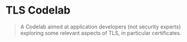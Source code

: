 # TLS Codelab

> A Codelab aimed at application developers (not security experts) exploring
> some relevant aspects of TLS, in particular certificates.
